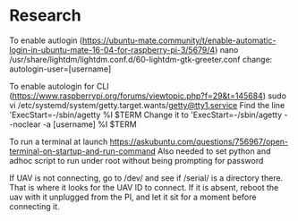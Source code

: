 # Research

To enable autlogin (https://ubuntu-mate.community/t/enable-automatic-login-in-ubuntu-mate-16-04-for-raspberry-pi-3/5679/4)
nano /usr/share/lightdm/lightdm.conf.d/60-lightdm-gtk-greeter.conf
change:  autologin-user=[username]

To enable autologin for CLI (https://www.raspberrypi.org/forums/viewtopic.php?f=29&t=145684)
sudo vi /etc/systemd/system/getty.target.wants/getty@tty1.service
Find the line 'ExecStart=-/sbin/agetty %I $TERM
Change it to 'ExecStart=-/sbin/agetty --noclear -a [username] %I $TERM

To run a terminal at launch
https://askubuntu.com/questions/756967/open-terminal-on-startup-and-run-command
Also needed to set python and adhoc script to run under root without being prompting for password

If UAV is not connecting, go to /dev/ and see if /serial/ is a directory there.  That is where it looks for the UAV ID to connect.
If it is absent, reboot the uav with it unplugged from the PI, and let it sit for a moment before connecting it.
